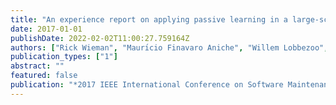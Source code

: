 ```yaml
---
title: "An experience report on applying passive learning in a large-scale payment company"
date: 2017-01-01
publishDate: 2022-02-02T11:00:27.759164Z
authors: ["Rick Wieman", "Maurı́cio Finavaro Aniche", "Willem Lobbezoo", "Sicco Verwer", "Arie Van Deursen"]
publication_types: ["1"]
abstract: ""
featured: false
publication: "*2017 IEEE International Conference on Software Maintenance and Evolution (ICSME)*"
---
```


